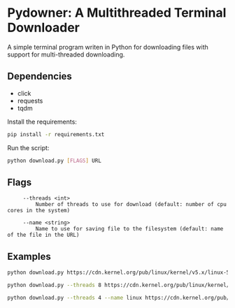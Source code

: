 # Pydowner: A Multithreaded Terminal Downloader

A simple terminal program writen in Python for downloading files with support for multi-threaded downloading.

## Dependencies

* click
* requests
* tqdm

Install the requirements:

```bash
pip install -r requirements.txt
```

Run the script:

```bash
python download.py [FLAGS] URL
```

## Flags

```plaintext
     --threads <int>
         Number of threads to use for download (default: number of cpu cores in the system)

     --name <string>
         Name to use for saving file to the filesystem (default: name of the file in the URL)
```

## Examples

```bash
python download.py https://cdn.kernel.org/pub/linux/kernel/v5.x/linux-5.10.1.tar.xz
```

```bash
python download.py --threads 8 https://cdn.kernel.org/pub/linux/kernel/v5.x/linux-5.10.1.tar.xz
```

```bash
python download.py --threads 4 --name linux https://cdn.kernel.org/pub/linux/kernel/v5.x/linux-5.10.1.tar.xz
```
